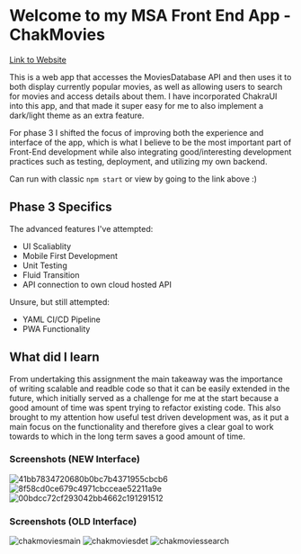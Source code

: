 # Welcome to my MSA Front End App - ChakMovies

[Link to Website](https://bcho892.github.io/MSAFrontEnd/)

This is a web app that accesses the MoviesDatabase API and then uses it to both display currently popular movies, as well as allowing users to search for movies and access details about them. I have incorporated ChakraUI into this app, and that made it super easy for me to also implement a dark/light theme as an extra feature.

For phase 3 I shifted the focus of improving both the experience and interface of the app, which is what I believe to be the most important part of Front-End development while also integrating good/interesting development practices such as testing, deployment, and utilizing my own backend.

Can run with classic `npm start` or view by going to the link above :)

## Phase 3 Specifics
The advanced features I've attempted:
* UI Scaliablity
* Mobile First Development
* Unit Testing
* Fluid Transition
* API connection to own cloud hosted API

Unsure, but still attempted:
* YAML CI/CD Pipeline
* PWA Functionality

## What did I learn
From undertaking this assignment the main takeaway was the importance of writing scalable and readble code so that it can be easily extended in the future, which initially served as a challenge for me at the start because a good amount of time was spent trying to refactor existing code. This also brought to my attention how useful test driven development was, as it put a main focus on the functionality and therefore gives a clear goal to work towards to which in the long term saves a good amount of time.

### Screenshots (NEW Interface)
![41bb7834720680b0bc7b4371955cbcb6](https://user-images.githubusercontent.com/100653148/190529089-4072dc13-eaca-43ae-abf5-64a4fba60903.jpg)
![8f58cd0ce679c4971cbcceae52211a9e](https://user-images.githubusercontent.com/100653148/190529077-9cf33769-f092-422d-8732-55dce375ffd5.jpg)
![00bdcc72cf293042bb4662c191291512](https://user-images.githubusercontent.com/100653148/190529083-890dd20b-0173-4c53-beac-ce0beaa0c9b9.jpg)


### Screenshots (OLD Interface)
![chakmoviesmain](https://user-images.githubusercontent.com/100653148/180754615-30541584-a454-409b-825c-f04c338ed37f.png)
![chakmoviesdet](https://user-images.githubusercontent.com/100653148/180754643-aa52e22d-465e-443e-9d6a-4613fa997dfc.png)
![chakmoviessearch](https://user-images.githubusercontent.com/100653148/180754658-4e7f4181-c26d-4c94-9932-465f34071b80.png)
